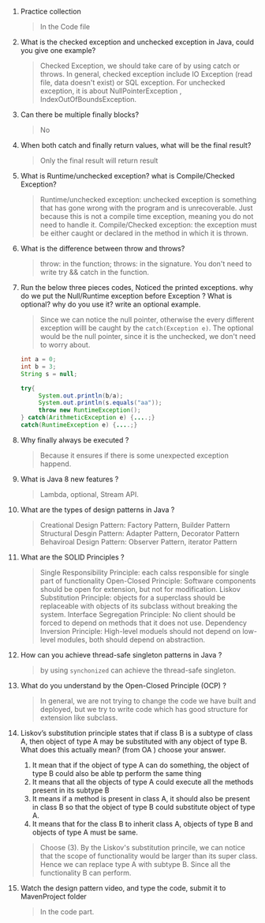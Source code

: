 1.  Practice  collection

     > In the Code file 

2.  What is the checked exception and unchecked exception in Java, could you give one example?
   
     >  Checked Exception, we should take care of by using catch or throws. In general, checked exception include IO Exception (read file, data doesn't exist) or SQL exception. For unchecked exception, it is about NullPointerException , IndexOutOfBoundsException.  

3.  Can there be multiple finally blocks? 

     > No 

4.  When both catch and finally return values, what will be the final result?

     > Only the final result will return result 

5.  What is Runtime/unchecked exception? what is Compile/Checked Exception?

     > Runtime/unchecked exception: unchecked exception is something that has gone wrong with the program and is unrecoverable. Just because this is not a compile time exception, meaning you do not need to handle it.
     > Compile/Checked exception: the exception must be either caught or declared in the method in which it is thrown. 

6.  What is the difference between throw and throws?

     > throw: in the function; 
     > throws: in the signature. You don't need to write try && catch in the function. 

7.  Run the below three pieces codes, Noticed the printed exceptions. why do we put the Null/Runtime exception before Exception ?  What is optional? why do you use it? write an optional example. 
   
     >  Since we can notice the null pointer, otherwise the every different exception willl be caught by the `catch(Exception e)`. The optional would be the null pointer, since it is the unchecked, we don't need to worry about. 

     ```Java 
     int a = 0; 
     int b = 3; 
     String s = null; 

     try{
          System.out.println(b/a);
          System.out.println(s.equals("aa"));
          throw new RuntimeException(); 
     } catch(ArithmeticException e) {....;}
     catch(RuntimeException e) {....;}
     ```

8.  Why finally always be executed ? 

     > Because it ensures if there is some unexpected exception happend. 

9.   What is Java 8 new features ?

     > Lambda, optional, Stream API. 


10.  What are the types of design patterns in Java ? 
    
     > Creational Design Pattern: Factory Pattern, Builder Pattern 
     > Structural Desgin Pattern: Adapter Pattern, Decorator Pattern 
     > Behaviroal Design Pattern: Observer Pattern, iterator Pattern  

11.  What are the SOLID Principles ?

     > Single Responsibility Principle: each calss responsible for single part of functionality 
     > Open-Closed Principle: Software components should be open for extension, but not for modification. 
     > Liskov Substitution Principle: objects for a superclass should be replaceable with objects of its subclass without breaking the system. 
     > Interface Segregation Principle: No client should be forced to depend on methods that it does not use. 
     > Dependency Inversion Principle: High-level moduels should not depend on low-level modules, both should depend on abstraction. 


12.  How can you achieve thread-safe singleton patterns in Java ?

     > by using `synchonized` can achieve the thread-safe singleton. 

13.  What do you understand by the Open-Closed Principle (OCP) ?

     > In general, we are not trying to change the code we have built and deployed, but we try to write code which has good structure for extension like subclass.

14.  Liskov’s substitution principle states that if class B is a subtype of class A, then object of type A may be substituted with any object of type B. What does this actually mean? (from OA ) choose your answer.
     1.  It mean that if the object of type A can do something, the object of type B could also be able tp 
     perform the same thing
     2.  It means that all the objects of type A could execute all the methods present in its subtype B
     3.  It means if a method is present in class A, it should also be present in class B so that the object of type B could substitute object of type A.
     4.  It means that for the class B to inherit class A, objects of type B and objects of type A must be same.

     >  Choose (3). By the Liskov's substitution princile, we can notice that the scope of functionality would be larger than its super class. Hence we can replace type A with subtype B. Since all the functionality B can perform. 

15.  Watch the design pattern video, and type the code, submit it to MavenProject folder

     > In the code part. 